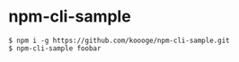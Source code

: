 # npm-cli-sample

```
$ npm i -g https://github.com/koooge/npm-cli-sample.git
$ npm-cli-sample foobar
```
